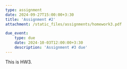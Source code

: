 ```yaml
---
type: assignment
date: 2024-09-27T15:00:00+3:30
title: 'Assignment #2'
attachment: /static_files/assignments/homework3.pdf

due_event: 
    type: due
    date: 2024-10-03T12:00:00+3:30
    description: 'Assignment #3 due'
---
```

This is HW3.
